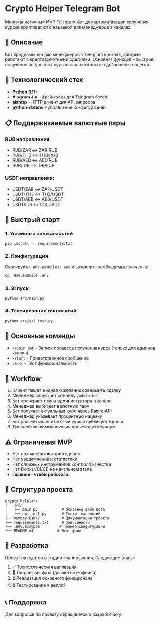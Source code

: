 # Crypto Helper Telegram Bot

Минималистичный MVP Telegram-бот для автоматизации получения курсов криптовалют с наценкой для менеджеров в каналах.

## 🎯 Описание

Бот предназначен для менеджеров в Telegram каналах, которые работают с криптовалютными сделками. Основная функция - быстрое получение актуальных курсов с возможностью добавления наценки.

## 🔧 Технологический стек

- **Python 3.11+**
- **Aiogram 3.x** - фреймворк для Telegram ботов
- **aiohttp** - HTTP клиент для API запросов
- **python-dotenv** - управление конфигурацией

## 📋 Поддерживаемые валютные пары

### RUB направления:
- RUB/ZAR ↔ ZAR/RUB
- RUB/THB ↔ THB/RUB  
- RUB/AED ↔ AED/RUB
- RUB/IDR ↔ IDR/RUB

### USDT направления:
- USDT/ZAR ↔ ZAR/USDT
- USDT/THB ↔ THB/USDT
- USDT/AED ↔ AED/USDT
- USDT/IDR ↔ IDR/USDT

## 🚀 Быстрый старт

### 1. Установка зависимостей

```bash
pip install -r requirements.txt
```

### 2. Конфигурация

Скопируйте `.env.example` в `.env` и заполните необходимые значения:

```bash
cp .env.example .env
```

### 3. Запуск

```bash
python src/main.py
```

### 4. Тестирование технологий

```bash
python src/api_test.py
```

## 🔑 Основные команды

- `/admin_bot` - Запуск процесса получения курса (только для админов канала)
- `/start` - Приветственное сообщение
- `/test` - Тест функциональности

## 📖 Workflow

1. Клиент пишет в канал о желании совершить сделку
2. Менеджер запускает команду `/admin_bot`
3. Бот проверяет права администратора в канале
4. Менеджер выбирает валютную пару
5. Бот получает актуальный курс через Rapira API
6. Менеджер указывает процентную наценку
7. Бот рассчитывает итоговый курс и публикует в канал
8. Дальнейшая коммуникация происходит вручную

## ⚠️ Ограничения MVP

- Нет сохранения истории сделок
- Нет уведомлений и статистики  
- Нет сложных инструментов контроля качества
- Нет Docker/CI/CD на начальном этапе
- **Главное - чтобы работало!**

## 📁 Структура проекта

```
crypto_helpler/
├── src/
│   ├── main.py           # Основной файл бота
│   └── api_test.py       # Тесты технологий
├── memory-bank/          # Документация проекта
├── requirements.txt      # Зависимости
├── .env.example         # Пример конфигурации
└── README.md           # Этот файл
```

## 🔧 Разработка

Проект находится в стадии планирования. Следующие этапы:

1. ✅ Технологическая валидация
2. 🔄 Творческая фаза (дизайн интерфейса)
3. ⏳ Реализация основного функционала
4. ⏳ Тестирование и деплой

## 📞 Поддержка

Для вопросов по проекту обращайтесь к разработчику.